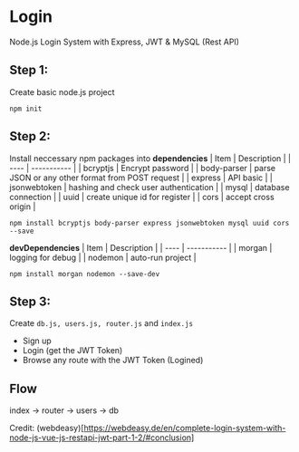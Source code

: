 # Login

Node.js Login System with Express, JWT & MySQL (Rest API)

## Step 1: 
Create basic node.js project
```
npm init
```

## Step 2: 
Install neccessary npm packages into **dependencies**
| Item | Description |
| ---- | ----------- |
| bcryptjs | Encrypt password |
| body-parser | parse JSON or any other format from POST request |
| express | API basic |
| jsonwebtoken | hashing and check user authentication |
| mysql | database connection |
| uuid | create unique id for register |
| cors | accept cross origin |
```
npm install bcryptjs body-parser express jsonwebtoken mysql uuid cors --save
```
**devDependencies**
| Item | Description |
| ---- | ----------- |
| morgan | logging for debug |
| nodemon | auto-run project |
```
npm install morgan nodemon --save-dev
```

## Step 3: 
Create `db.js, users.js, router.js` and `index.js`
- Sign up
- Login (get the JWT Token)
- Browse any route with the JWT Token (Logined)

## Flow
index -> router -> users -> db

Credit: (webdeasy)[https://webdeasy.de/en/complete-login-system-with-node-js-vue-js-restapi-jwt-part-1-2/#conclusion]